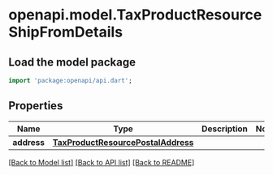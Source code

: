 # openapi.model.TaxProductResourceShipFromDetails

## Load the model package
```dart
import 'package:openapi/api.dart';
```

## Properties
Name | Type | Description | Notes
------------ | ------------- | ------------- | -------------
**address** | [**TaxProductResourcePostalAddress**](TaxProductResourcePostalAddress.md) |  | 

[[Back to Model list]](../README.md#documentation-for-models) [[Back to API list]](../README.md#documentation-for-api-endpoints) [[Back to README]](../README.md)


